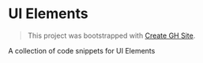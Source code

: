 # UI Elements
> This project was bootstrapped with [Create GH Site](https://github.com/front/create-gh-site).

A collection of code snippets for UI Elements
